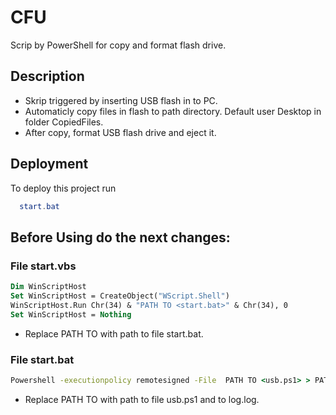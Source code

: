 # CFU
Scrip by PowerShell for copy and format flash drive.

## Description

 - Skrip triggered by inserting USB flash in to PC.
 - Automaticly copy files in flash to path directory. Default user Desktop in folder CopiedFiles.
 - After copy, format USB flash drive and eject it.

## Deployment

To deploy this project run

```PowerShell
  start.bat 
```

## Before Using do the next changes:

### File start.vbs
```vb
Dim WinScriptHost
Set WinScriptHost = CreateObject("WScript.Shell")
WinScriptHost.Run Chr(34) & "PATH TO <start.bat>" & Chr(34), 0
Set WinScriptHost = Nothing
```
- Replace PATH TO with path to file start.bat.

### File start.bat
```bat
Powershell -executionpolicy remotesigned -File  PATH TO <usb.ps1> > PATH TO <log.log>
```
- Replace PATH TO with path to file usb.ps1 and to log.log.
